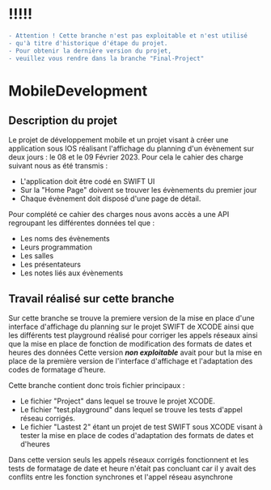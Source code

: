 # !!!!!
```diff 
- Attention ! Cette branche n'est pas exploitable et n'est utilisé 
- qu'à titre d'historique d'étape du projet. 
- Pour obtenir la dernière version du projet, 
- veuillez vous rendre dans la branche "Final-Project" 
```

# MobileDevelopment

## Description du projet

Le projet de développement mobile et un projet visant à créer une application sous IOS réalisant l'affichage du planning d'un évènement sur deux jours : le 08 et le 09 Février 2023.
Pour cela le cahier des charge suivant nous as été transmis :
+ L'application doit être codé en SWIFT UI
+ Sur la "Home Page" doivent se trouver les évènements du premier jour
+ Chaque évènement doit disposé d'une page de détail.

Pour complété ce cahier des charges nous avons accès a une API regroupant les différentes données tel que :
+ Les noms des évènements
+ Leurs programmation
+ Les salles
+ Les présentateurs
+ Les notes liés aux évènements

## Travail réalisé sur cette branche

Sur cette branche se trouve la premiere version de la mise en place d'une interface d'affichage du planning sur le projet SWIFT de XCODE ainsi que les différents test playground réalisé pour corriger les appels réseaux ainsi que la mise en place de fonction de modification des formats de dates et heures des données
Cette version **_non exploitable_** avait pour but la mise en place de la première version de l'interface d'affichage et l'adaptation des codes de formatage d'heure.

Cette branche contient donc trois fichier principaux :
- Le fichier "Project" dans lequel se trouve le projet XCODE.
- Le fichier "test.playground" dans lequel se trouve les tests d'appel réseau corrigés.
- Le fichier "Lastest 2" étant un projet de test SWIFT sous XCODE visant à tester la mise en place de codes d'adaptation des formats de dates et d'heures

Dans cette version seuls les appels réseaux corrigés fonctionnent et les tests de formatage de date et heure n'était pas concluant car il y avait des conflits entre les fonction synchrones et l'appel réseau asynchrone
